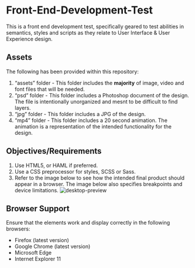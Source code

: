 # Front-End-Development-Test
This is a front end development test, specifically geared to test abilities in semantics, styles and scripts as they relate to
User Interface & User Experience design.

## Assets
The following has been provided within this repository:

1. “assets” folder - This folder includes the **majority** of image, video and font files that will be needed.
2. “psd” folder - This folder includes a Photoshop document of the design. The file is intentionally unorganized and mesnt to be difficult to find layers.
3. “jpg” folder - This folder includes a JPG of the design.
4. “mp4” folder - This folder includes a 20 second animation. The animation is a representation of the intended functionality for the design.

## Objectives/Requirements
1. Use HTML5, or HAML if preferred.
2. Use a CSS preprocessor for styles, SCSS or Sass.
3. Refer to the image below to see how the intended final product should appear in a browser. The image below also specifies breakpoints and device limitations.
![desktop-preview](https://user-images.githubusercontent.com/25068260/46884888-8a03b780-ce13-11e8-8ab4-97ed279216f1.jpg)


## Browser Support
Ensure that the elements work and display correctly in the following browsers:

- Firefox (latest version)
- Google Chrome (latest version)
- Microsoft Edge
- Internet Explorer 11
